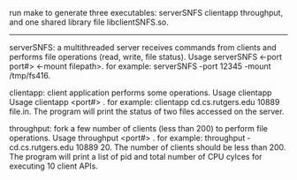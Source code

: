 run make to generate three executables: serverSNFS clientapp throughput, and one shared library file libclientSNFS.so.
*******************************************************************************
serverSNFS:
a multithreaded server receives commands from clients and performs file operations (read, write, file status).
Usage serverSNFS <­-port port#> <-­mount filepath>.
for example: serverSNFS ­-port 12345 -­mount /tmp/fs416.

clientapp:
client application performs some operations.
Usage clientapp Usage clientapp <serverIP> <­port#> <filename>.
for example: clientapp cd.cs.rutgers.edu 10889 file.in.
The program will print the status of two files accessed on the server.

throughput:
fork a few number of clients (less than 200) to perform file operations.
Usage throughput <serverIP> <­port#> <client app number>.
for example: throughput ­cd.cs.rutgers.edu 10889 20.
The number of clients should be less than 200.
The program will print a list of pid and total number of CPU cylces for executing 10 client APIs.
